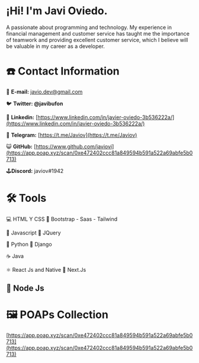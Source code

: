 # ¡Hi! I'm Javi Oviedo.

A passionate about programming and technology. My experience in financial management and customer service has taught me the importance of teamwork and providing excellent customer service, which I believe will be valuable in my career as a developer.

# ☎️ Contact Information

📧 **E-mail:** javio.dev@gmail.com

🐦 **Twitter: @javibufon**

🔗 **Linkedin:** [https://www.linkedin.com/in/javier-oviedo-3b536222a/](https://www.linkedin.com/in/javier-oviedo-3b536222a/)

📲 **Telegram:** [https://t.me/Javiov](https://t.me/Javiov)

😺 **GitHub:** [https://www.github.com/javiovi](https://app.poap.xyz/scan/0xe472402ccc81a849594b591a522a69abfe5b0713)

 🕹️**Discord:** javiov#1942

# 🛠 Tools

 💻 HTML Y CSS                                                       📙  Bootstrap - Saas - Tailwind

 💛 Javascript                                                       📙 JQuery 

🐍 Python                                                            📙 Django

☕ Java

⚛️ React Js and Native                                               📙 Next.Js  

🧪 Node Js
---

# 🖼️ POAPs Collection
[https://app.poap.xyz/scan/0xe472402ccc81a849594b591a522a69abfe5b0713](https://app.poap.xyz/scan/0xe472402ccc81a849594b591a522a69abfe5b0713)
